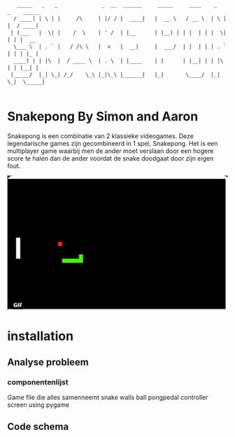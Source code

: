 
```
   _____   _   _              _  __  ______     _____     ____    _   _    _____ 
  / ____| | \ | |     /\     | |/ / |  ____|   |  __ \   / __ \  | \ | |  / ____|
 | (___   |  \| |    /  \    | ' /  | |__      | |__) | | |  | | |  \| | | |  __ 
  \___ \  | . ` |   / /\ \   |  <   |  __|     |  ___/  | |  | | | . ` | | | |_ |
  ____) | | |\  |  / ____ \  | . \  | |____    | |      | |__| | | |\  | | |__| |
 |_____/  |_| \_| /_/    \_\ |_|\_\ |______|   |_|       \____/  |_| \_|  \_____|
                                                                                 
```

# Snakepong By Simon and Aaron

Snakepong is een combinatie van 2 klassieke videogames. Deze legendarische games zijn gecombineerd in 1 spel, Snakepong. Het is een multiplayer game waarbij men de ander moet verslaan door een hogere score te halen dan de ander voordat de snake doodgaat door zijn eigen fout.

![demo snakepong](img/demo.png?raw=true "proffessional example")

# installation


## Analyse probleem

### componentenlijst

Game file die alles samenneemt
snake
walls
ball
pongpedal
controller
screen using pygame

## Code schema